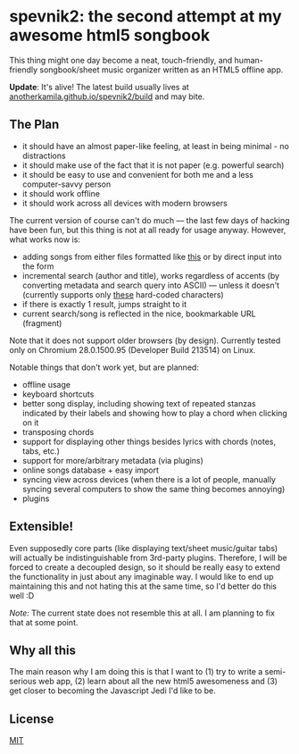 spevnik2: the second attempt at my awesome html5 songbook
=========================================================

This thing might one day become a neat, touch-friendly, and human-friendly songbook/sheet music organizer written as an HTML5 offline app.

**Update**: It's alive! The latest build usually lives at [anotherkamila.github.io/spevnik2/build](http://anotherkamila.github.io/spevnik2/build) and may bite.

The Plan
--------

- it should have an almost paper-like feeling, at least in being minimal - no distractions
- it should make use of the fact that it is not paper (e.g. powerful search)
- it should be easy to use and convenient for both me and a less computer-savvy person
- it should work offline
- it should work across all devices with modern browsers

The current version of course can't do much — the last few days of hacking have been fun, but this thing is not at all ready for usage anyway. However, what works now is:

- adding songs from either files formatted like [this](http://anotherkamila.github.io/projects/spevnik/format_sample-batalion.txt) or by direct input into the form
- incremental search (author and title), works regardless of accents (by converting metadata and search query into ASCII) — unless it doesn't (currently supports only [these](https://github.com/AnotherKamila/spevnik2/blob/master/helpers/u2u.coffee#L6) hard-coded characters)
- if there is exactly 1 result, jumps straight to it
- current search/song is reflected in the nice, bookmarkable URL (fragment)

Note that it does not support older browsers (by design). Currently tested only on Chromium 28.0.1500.95 (Developer Build 213514) on Linux.

Notable things that don't work yet, but are planned:

- offline usage
- keyboard shortcuts
- better song display, including showing text of repeated stanzas indicated by their labels and showing how to play a chord when clicking on it
- transposing chords
- support for displaying other things besides lyrics with chords (notes, tabs, etc.)
- support for more/arbitrary metadata (via plugins)
- online songs database + easy import
- syncing view across devices (when there is a lot of people, manually syncing several computers to show the same thing becomes annoying)
- plugins

Extensible!
-----------

Even supposedly core parts (like displaying text/sheet music/guitar tabs) will actually be indistinguishable from 3rd-party plugins. Therefore, I will be forced to create a decoupled design, so it should be really easy to extend the functionality in just about any imaginable way. I would like to end up maintaining this and not hating this at the same time, so I'd better do this well :D

*Note:* The current state does not resemble this at all. I am planning to fix that at some point.

Why all this
------------

The main reason why I am doing this is that I want to (1) try to write a semi-serious web app, (2) learn about all the new html5 awesomeness and (3) get closer to becoming the Javascript Jedi I'd like to be.

License
-------

[MIT](http://opensource.org/licenses/MIT)
